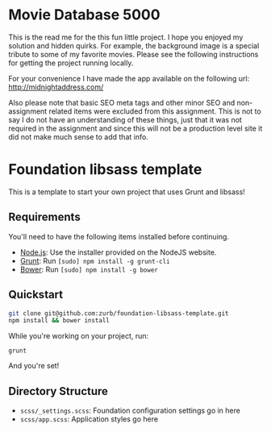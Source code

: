 # Movie Database 5000 

This is the read me for the this fun little project. I hope you enjoyed my solution and hidden quirks. For example, the background image is a special tribute to some of my favorite movies. Please see the following instructions for getting the project running locally.

For your convenience I have made the app available on the following url: http://midnightaddress.com/

Also please note that basic SEO meta tags and other minor SEO and non-assignment related items were excluded from this assignment. This is not to say I do not have an understanding of these things, just that it was not required in the assignment and since this will not be a production level site it did not make much sense to add that info.

# Foundation libsass template

This is a template to start your own project that uses Grunt and libsass!

## Requirements

You'll need to have the following items installed before continuing.

  * [Node.js](http://nodejs.org): Use the installer provided on the NodeJS website.
  * [Grunt](http://gruntjs.com/): Run `[sudo] npm install -g grunt-cli`
  * [Bower](http://bower.io): Run `[sudo] npm install -g bower`

## Quickstart

```bash
git clone git@github.com:zurb/foundation-libsass-template.git
npm install && bower install
```

While you're working on your project, run:

`grunt`

And you're set!

## Directory Structure

  * `scss/_settings.scss`: Foundation configuration settings go in here
  * `scss/app.scss`: Application styles go here
